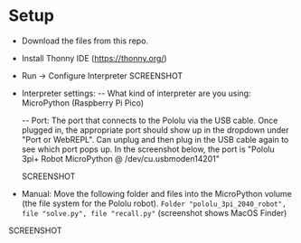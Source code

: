 # Setup

- Download the files from this repo.

- Install Thonny IDE (https://thonny.org/)

- Run -> Configure Interpreter
SCREENSHOT

- Interpreter settings:
    -- What kind of interpreter are you using: MicroPython (Raspberry Pi Pico)

    -- Port: The port that connects to the Pololu via the USB cable. Once plugged in, the appropriate port should show up in the dropdown under "Port or WebREPL". Can unplug and then plug in the USB cable again to see which port pops up. In the screenshot below, the port is "Pololu 3pi+ Robot MicroPython @ /dev/cu.usbmoden14201"

    SCREENSHOT

- Manual: Move the following folder and files into the MicroPython volume (the file system for the Pololu robot). 
```Folder "pololu_3pi_2040_robot", file "solve.py", file "recall.py"```
(screenshot shows MacOS Finder)


SCREENSHOT

 
